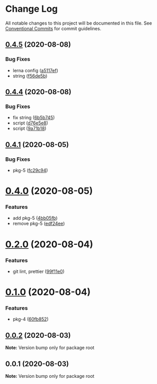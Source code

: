 # Change Log

All notable changes to this project will be documented in this file.
See [Conventional Commits](https://conventionalcommits.org) for commit guidelines.

## [0.4.5](https://github.com/daint2git/daint2-monorepo-typescript-demo/compare/v0.4.4...v0.4.5) (2020-08-08)


### Bug Fixes

* lerna config ([a5117ef](https://github.com/daint2git/daint2-monorepo-typescript-demo/commit/a5117ef48ce8c8476c4c73891383398e389d14fd))
* string ([f56de5b](https://github.com/daint2git/daint2-monorepo-typescript-demo/commit/f56de5b6c64f4b34655c1313f31f81c8b371034a))





## [0.4.4](https://github.com/daint2git/daint2-monorepo-typescript-demo/compare/v0.4.3...v0.4.4) (2020-08-08)


### Bug Fixes

* fix string ([6b5b745](https://github.com/daint2git/daint2-monorepo-typescript-demo/commit/6b5b74542639b75a089f6b6b820be78bedfb1d82))
* script ([d76e5e8](https://github.com/daint2git/daint2-monorepo-typescript-demo/commit/d76e5e82086a23e85d971314e59333df46a7117c))
* script ([9a71b18](https://github.com/daint2git/daint2-monorepo-typescript-demo/commit/9a71b18babb49a2f95ef5fde92621bc5beb5f21b))





## [0.4.1](https://github.com/daint2git/daint2-monorepo-typescript-demo/compare/v0.4.0...v0.4.1) (2020-08-05)


### Bug Fixes

* pkg-5 ([fc29c94](https://github.com/daint2git/daint2-monorepo-typescript-demo/commit/fc29c94715a5f96a16b742f916177656867e8af6))





# [0.4.0](https://github.com/daint2git/daint2-monorepo-typescript-demo/compare/v0.3.0...v0.4.0) (2020-08-05)


### Features

* add pkg-5 ([4bb05fb](https://github.com/daint2git/daint2-monorepo-typescript-demo/commit/4bb05fba3709ccb1f6071523252647ab6bfbdbb7))
* remove pkg-5 ([edf24ee](https://github.com/daint2git/daint2-monorepo-typescript-demo/commit/edf24eeb44f6ce8373131ac812af7e42e88f2e18))





# [0.2.0](https://github.com/daint2git/daint2-monorepo-typescript-demo/compare/v0.1.0...v0.2.0) (2020-08-04)


### Features

* git lint, prettier ([99f11e0](https://github.com/daint2git/daint2-monorepo-typescript-demo/commit/99f11e04ad663d1acd00433a01ce7cca20227bf3))





# [0.1.0](https://github.com/daint2git/daint2-monorepo-typescript-demo/compare/v0.0.2...v0.1.0) (2020-08-04)


### Features

* pkg-4 ([60fb852](https://github.com/daint2git/daint2-monorepo-typescript-demo/commit/60fb8522568a145ae684531d6e630b8692fd7922))





## [0.0.2](https://github.com/daint2git/daint2-monorepo-typescript-demo/compare/v0.0.1...v0.0.2) (2020-08-03)

**Note:** Version bump only for package root





## 0.0.1 (2020-08-03)

**Note:** Version bump only for package root
